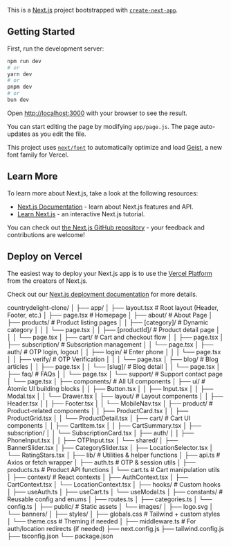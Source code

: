 This is a [Next.js](https://nextjs.org) project bootstrapped with [`create-next-app`](https://github.com/vercel/next.js/tree/canary/packages/create-next-app).

## Getting Started

First, run the development server:

```bash
npm run dev
# or
yarn dev
# or
pnpm dev
# or
bun dev
```

Open [http://localhost:3000](http://localhost:3000) with your browser to see the result.

You can start editing the page by modifying `app/page.js`. The page auto-updates as you edit the file.

This project uses [`next/font`](https://nextjs.org/docs/app/building-your-application/optimizing/fonts) to automatically optimize and load [Geist](https://vercel.com/font), a new font family for Vercel.

## Learn More

To learn more about Next.js, take a look at the following resources:

- [Next.js Documentation](https://nextjs.org/docs) - learn about Next.js features and API.
- [Learn Next.js](https://nextjs.org/learn) - an interactive Next.js tutorial.

You can check out [the Next.js GitHub repository](https://github.com/vercel/next.js) - your feedback and contributions are welcome!

## Deploy on Vercel

The easiest way to deploy your Next.js app is to use the [Vercel Platform](https://vercel.com/new?utm_medium=default-template&filter=next.js&utm_source=create-next-app&utm_campaign=create-next-app-readme) from the creators of Next.js.

Check out our [Next.js deployment documentation](https://nextjs.org/docs/app/building-your-application/deploying) for more details.



countrydelight-clone/
│
├── app/
│   ├── layout.tsx                # Root layout (Header, Footer, etc.)
│   ├── page.tsx                  # Homepage
│   ├── about/                    # About Page
│   ├── products/                 # Product listing pages
│   │   ├── [category]/           # Dynamic category
│   │   │   └── page.tsx
│   │   ├── [productId]/          # Product detail page
│   │   │   └── page.tsx
│   ├── cart/                     # Cart and checkout flow
│   │   ├── page.tsx
│   ├── subscription/            # Subscription management
│   │   └── page.tsx
│   ├── auth/                    # OTP login, logout
│   │   ├── login/               # Enter phone
│   │   │   └── page.tsx
│   │   ├── verify/              # OTP Verification
│   │   │   └── page.tsx
│   ├── blog/                    # Blog articles
│   │   ├── page.tsx
│   │   └── [slug]/              # Blog detail
│   │       └── page.tsx
│   ├── faq/                     # FAQs
│   │   └── page.tsx
│   └── support/                 # Support contact page
│       └── page.tsx
│
├── components/                  # All UI components
│   ├── ui/                      # Atomic UI building blocks
│   │   ├── Button.tsx
│   │   ├── Input.tsx
│   │   ├── Modal.tsx
│   │   └── Drawer.tsx
│   ├── layout/                  # Layout components
│   │   ├── Header.tsx
│   │   ├── Footer.tsx
│   │   └── MobileNav.tsx
│   ├── product/                 # Product-related components
│   │   ├── ProductCard.tsx
│   │   ├── ProductGrid.tsx
│   │   └── ProductDetail.tsx
│   ├── cart/                    # Cart UI components
│   │   ├── CartItem.tsx
│   │   ├── CartSummary.tsx
│   ├── subscription/
│   │   └── SubscriptionCard.tsx
│   ├── auth/
│   │   ├── PhoneInput.tsx
│   │   ├── OTPInput.tsx
│   └── shared/
│       ├── BannerSlider.tsx
│       ├── CategorySlider.tsx
│       ├── LocationSelector.tsx
│       └── RatingStars.tsx
│
├── lib/                         # Utilities & helper functions
│   ├── api.ts                   # Axios or fetch wrapper
│   ├── auth.ts                  # OTP & session utils
│   ├── products.ts              # Product API functions
│   └── cart.ts                  # Cart manipulation utils
│
├── context/                     # React contexts
│   ├── AuthContext.tsx
│   ├── CartContext.tsx
│   └── LocationContext.tsx
│
├── hooks/                       # Custom hooks
│   ├── useAuth.ts
│   ├── useCart.ts
│   └── useModal.ts
│
├── constants/                   # Reusable config and enums
│   ├── routes.ts
│   ├── categories.ts
│   └── config.ts
│
├── public/                      # Static assets
│   └── images/
│       ├── logo.svg
│       └── banners/
│
├── styles/
│   ├── globals.css              # Tailwind + custom styles
│   └── theme.css                # Theming if needed
│
├── middleware.ts                # For auth/location redirects (if needed)
├── next.config.js
├── tailwind.config.js
├── tsconfig.json
└── package.json
